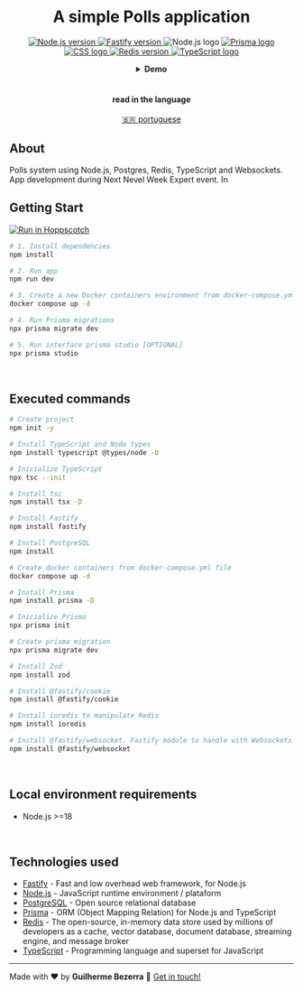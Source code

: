 <h1 align="center">
    <br>
    A simple Polls application
</h1>

<p align="center">
  <a href="https://nodejs.org" target="_blank">
    <img alt="Node.js version" src="https://img.shields.io/badge/node.js-v20.11.0-43853D?style=flat&logo=node.js&logoColor=white&labelColor=43853D&color=5a5a5a">
  </a>

  <a href="https://fastify.io" target="_blank">
    <img alt="Fastify version" src="https://img.shields.io/badge/fastify-20232A?style=flat&logo=fastify&logoColor=white">
  </a>

  <img src="https://img.shields.io/badge/Node.js-43853D?style=flat&logo=node.js&logoColor=white" alt="Node.js logo" />

  <a href="https://www.prisma.io/" target="_blank">
    <img src="https://img.shields.io/badge/Prisma-3982CE?style=flat&logo=Prisma&logoColor=white" alt="Prisma logo" />
  </a>

  <a href="https://www.postgresql.org" target="_blank">
    <img src="https://img.shields.io/badge/PostgreSQL-316192?style=flat-&logo=postgresql&logoColor=white" alt="CSS logo" />
  </a>

  <a href="https://fastify.io" target="_blank">
    <img alt="Redis version" src="https://img.shields.io/badge/Redis-dc382c?style=flat&logo=redis&logoColor=white">
  </a>

  <a href="https://www.typescriptlang.org" target="_blank">
    <img src="https://img.shields.io/badge/TypeScript-007ACC?style=flat&logo=typescript&logoColor=white" alt="TypeScript logo" />
  </a>
</p>

<div align="center">
  <details>
  <summary><b>Demo</b></summary>
  <div style="width: 90%;">
    <img alt="Polls usage application demonstration" src="demo.gif" />
  </div>
  </details>
</div>

<br>

<div align="center">
  <h4 align="center">read in the language</h4>
  <a href="https://github.com/gbdsantos/next-level-week-14-delivery-app/blob/master/server/README.pt-BR.md" hreflang="pt-br" alt="pt-br">🇧🇷 portuguese
  </a>
</div>

## About

Polls system using Node.js, Postgres, Redis, TypeScript and Websockets. App development during Next Nevel Week Expert event.
In

## Getting Start

[![Run in Hoppscotch](https://hopp.sh/badge-dark.svg)](https://hopp.sh/r/PfRlDXOnzFqJ)

```Bash
# 1. Install dependencies
npm install

# 2. Run app
npm run dev

# 3. Create a new Docker containers environment from docker-compose.yml file
docker compose up -d

# 4. Run Prisma migrations
npx prisma migrate dev

# 5. Run interface prisma studio [OPTIONAL]
npx prisma studio
```

<br>

## Executed commands

```bash
# Create project
npm init -y

# Install TypeScript and Node types
npm install typescript @types/node -D

# Inicialize TypeScript
npx tsc --init

# Install tsc
npm install tsx -D

# Install Fastify
npm install fastify

# Install PostgreSQL
npm install

# Create docker containers from docker-compose.yml file
docker compose up -d

# Install Prisma
npm install prisma -D

# Inicialize Prisma
npx prisma init

# Create prisma migration
npx prisma migrate dev

# Install Zod
npm install zod

# Install @fastify/cookie
npm install @fastify/cookie

# Install ioredis to manipulate Redis
npm install ioredis

# Install @fastify/websocket. Fastify module to handle with Websockets
npm install @fastify/websocket
```

<br>

## Local environment requirements

- Node.js >=18

<br>

## Technologies used

- [Fastify](https://fastify.io "Fastify - Fast and low overhead web framework, for Node.js") - Fast and low overhead web framework, for Node.js
- [Node.js](https://nodejs.org "Node.js - JavaScript runtime environment / plataform") - JavaScript runtime environment / plataform
- [PostgreSQL](https://www.postgresql.org "PostgreSQL - Open source relational database") - Open source relational database
- [Prisma](https://www.prisma.io "Prisma ORM - ORM (Object Mapping Relation) for Node.js and TypeScript") - ORM (Object Mapping Relation) for Node.js and TypeScript
- [Redis](https://redis.io "Redis - The open-source, in-memory data store used by millions of developers as a cache, vector database, document database, streaming engine, and message broker") - The open-source, in-memory data store used by millions of developers as a cache, vector database, document database, streaming engine, and message broker
- [TypeScript](https://www.typescriptlang.org "TypeScript - Programming language and superset for JavaScript") - Programming language and superset for JavaScript

---

Made with ❤️ by **Guilherme Bezerra** 👋 [Get in touch!](https://www.linkedin.com/in/gbdsantos "LinkedIn - Guilherme Bezerra")

